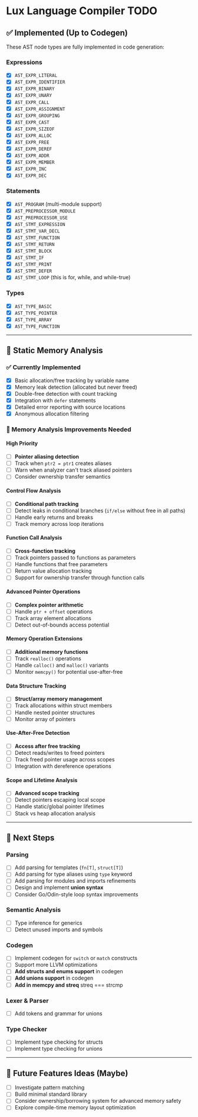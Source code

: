 # Lux Language Compiler TODO

## ✅ Implemented (Up to Codegen)
These AST node types are fully implemented in code generation:

### Expressions
- [x] `AST_EXPR_LITERAL`
- [x] `AST_EXPR_IDENTIFIER`
- [x] `AST_EXPR_BINARY`
- [x] `AST_EXPR_UNARY`
- [x] `AST_EXPR_CALL`
- [x] `AST_EXPR_ASSIGNMENT`
- [x] `AST_EXPR_GROUPING`
- [x] `AST_EXPR_CAST`
- [x] `AST_EXPR_SIZEOF`
- [x] `AST_EXPR_ALLOC`
- [x] `AST_EXPR_FREE`
- [x] `AST_EXPR_DEREF`
- [x] `AST_EXPR_ADDR`
- [x] `AST_EXPR_MEMBER`
- [x] `AST_EXPR_INC`
- [x] `AST_EXPR_DEC`

### Statements
- [x] `AST_PROGRAM` (multi-module support)
- [x] `AST_PREPROCESSOR_MODULE`
- [x] `AST_PREPROCESSOR_USE`
- [x] `AST_STMT_EXPRESSION`
- [x] `AST_STMT_VAR_DECL`
- [x] `AST_STMT_FUNCTION`
- [x] `AST_STMT_RETURN`
- [x] `AST_STMT_BLOCK`
- [x] `AST_STMT_IF`
- [x] `AST_STMT_PRINT`
- [x] `AST_STMT_DEFER`
- [x] `AST_STMT_LOOP` (this is for, while, and while-true)

### Types
- [x] `AST_TYPE_BASIC`
- [x] `AST_TYPE_POINTER`
- [x] `AST_TYPE_ARRAY`
- [x] `AST_TYPE_FUNCTION`

---

## 🧠 Static Memory Analysis

### ✅ Currently Implemented
- [x] Basic allocation/free tracking by variable name
- [x] Memory leak detection (allocated but never freed)
- [x] Double-free detection with count tracking
- [x] Integration with `defer` statements
- [x] Detailed error reporting with source locations
- [x] Anonymous allocation filtering

### 🔧 Memory Analysis Improvements Needed

#### High Priority
- [ ] **Pointer aliasing detection**
- [ ] Track when `ptr2 = ptr1` creates aliases
- [ ] Warn when analyzer can't track aliased pointers
- [ ] Consider ownership transfer semantics

#### Control Flow Analysis  
- [ ] **Conditional path tracking**
- [ ] Detect leaks in conditional branches (`if/else` without free in all paths)
- [ ] Handle early returns and breaks
- [ ] Track memory across loop iterations

#### Function Call Analysis
- [ ] **Cross-function tracking**
- [ ] Track pointers passed to functions as parameters
- [ ] Handle functions that free parameters
- [ ] Return value allocation tracking
- [ ] Support for ownership transfer through function calls

#### Advanced Pointer Operations
- [ ] **Complex pointer arithmetic**
- [ ] Handle `ptr + offset` operations
- [ ] Track array element allocations
- [ ] Detect out-of-bounds access potential

#### Memory Operation Extensions
- [ ] **Additional memory functions**
- [ ] Track `realloc()` operations
- [ ] Handle `calloc()` and `malloc()` variants
- [ ] Monitor `memcpy()` for potential use-after-free

#### Data Structure Tracking
- [ ] **Struct/array memory management**
- [ ] Track allocations within struct members
- [ ] Handle nested pointer structures
- [ ] Monitor array of pointers

#### Use-After-Free Detection
- [ ] **Access after free tracking**
- [ ] Detect reads/writes to freed pointers
- [ ] Track freed pointer usage across scopes
- [ ] Integration with dereference operations

#### Scope and Lifetime Analysis
- [ ] **Advanced scope tracking**
- [ ] Detect pointers escaping local scope
- [ ] Handle static/global pointer lifetimes
- [ ] Stack vs heap allocation analysis

---

## 📝 Next Steps

### Parsing
- [ ] Add parsing for templates (`fn[T]`, `struct[T]`)  
- [ ] Add parsing for type aliases using `type` keyword  
- [ ] Add parsing for modules and imports refinements  
- [ ] Design and implement **union syntax**
- [ ] Consider Go/Odin-style loop syntax improvements

### Semantic Analysis
- [ ] Type inference for generics  
- [ ] Detect unused imports and symbols  

### Codegen
- [ ] Implement codegen for `switch` or `match` constructs  
- [ ] Support more LLVM optimizations  
- [ ] **Add structs and enums support** in codegen  
- [ ] **Add unions support** in codegen
- [ ] **Add in memcpy and streq** streq === strcmp

### Lexer & Parser
- [ ] Add tokens and grammar for unions  

### Type Checker
- [ ] Implement type checking for structs  
- [ ] Implement type checking for unions 

---

## 🚀 Future Features Ideas (Maybe)
- [ ] Investigate pattern matching  
- [ ] Build minimal standard library
- [ ] Consider ownership/borrowing system for advanced memory safety
- [ ] Explore compile-time memory layout optimization

